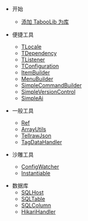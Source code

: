 * 开始
  + [添加 TabooLib 为库](start.md)

* 便捷工具
  + [TLocale](tlocale.md)
  + [TDependency](dependency.md)
  + [TListener](TListener.md)
  + [TConfiguration](TConfiguration.md)
  + [ItemBuilder](ItemBuilder.md)
  + [MenuBuilder](MenuBuilder.md)
  + [SimpleCommandBuilder](SimpleCommandBuilder.md)
  + [SimpleVersionControl](SimpleVersionControl.md)
  + [SimpleAi](SimpleAi.md)
  
* 一般工具
  + [Ref](ref.md)
  + [ArrayUtils](arrayutils.md)
  + [TellrawJson](tellrawjson.md)
  + [TagDataHandler](TagDataHandler.md)

* 沙雕工具
  + [ConfigWatcher](ConfigWatcher.md)
  + [Instantiable](Instantiable.md)
  
+ 数据库
  + [SQLHost](SQLHost.md)
  + [SQLTable](SQLTable.md)
  + [SQLColumn](SQLColumn.md)
  + [HikariHandler](HikariHandler.md)
